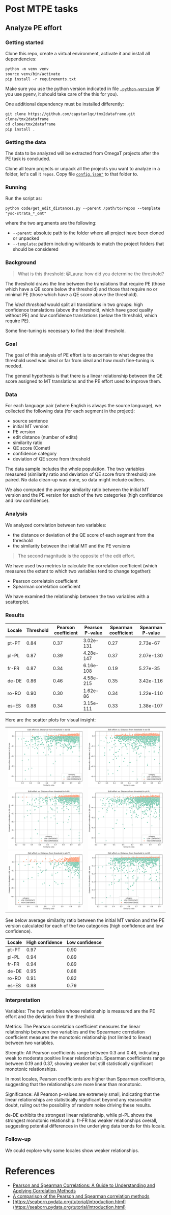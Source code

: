 # Post MTPE tasks

## Analyze PE effort

### Getting started

Clone this repo, create a virtual environment, activate it and install all dependencies:

``` 
python -m venv venv
source venv/bin/activate
pip install -r requirements.txt
```

Make sure you use the python version indicated in file [`.python-version`](.python-version) (if you use pyenv, it should take care of the this for you).

One additional dependency must be installed differently: 

```
git clone https://github.com/capstanlqc/tmx2dataframe.git clone/tmx2dataframe
cd clone/tmx2dataframe
pip install .
```

### Getting the data

The data to be analyzed will be extracted from OmegaT projects after the PE task is concluded.

Clone all team projects or unpack all the projects you want to analyze in a folder, let's call it `repos`. Copy file [`config.json"`](user/config.json) to that folder to.

### Running

Run the script as:

``` 
python code/get_edit_distances.py --parent /path/to/repos --template "ysc-strata_*_omt"
```

where the two arguments are the following: 

- `--parent`: absolute path to the folder where all project have been cloned or unpacked
- `--template`: pattern including wildcards to match the project folders that should be considered

### Background

> What is this threshold: @Laura: how did you determine the threshold? 

The threshold draws the line between the translations that require PE (those which have a QE score below the threshold) and those that require no or minimal PE (those which have a QE score above the threshold). 

The *ideal threshold* would split all translations in two groups: high confidence translations (above the threshold, which have good quality without PE) and low confidence translations (below the threshold, which require PE).

Some fine-tuning is necessary to find the ideal threshold. 

### Goal 

The goal of this analysis of PE effort is to ascertain to what degree the threshold used was ideal or far from ideal and how much fine-tuning is needed.

The general hypothesis is that there is a linear relationship between the QE score assigned to MT translations and the PE effort used to improve them.

### Data

For each language pair (where English is always the source language), we collected the following data (for each segment in the project):

- source sentence
- initial MT version
- PE version
- edit distance (number of edits)
- similarity ratio
- QE score (Comet)
- confidence category
- deviation of QE score from threshold

The data sample includes the whole population. The two variables measured (similarity ratio and deviation of QE score from threshold) are paired. No data clean-up was done, so data might include outliers. 

We also computed the average similarity ratio between the initial MT version and the PE version for each of the two categories (high confidence and low confidence).

### Analysis

We analyzed correlation between two variables: 

- the distance or deviation of the QE score of each segment from the threshold
- the similarity between the initial MT and the PE versions

> The second magnitude is the opposite of the edit effort.

We have used two metrics to calculate the correlation coefficient (which measures the extent to which two variables tend to change together):

- Pearson correlatoin coefficient
- Spearman correlation coeficient

We have examined the relationship between the two variables with a scatterplot.

### Results

| Locale | Threshold | Pearson coefficient | Pearson P-value | Spearman coefficient | Spearman P-value |
|----|----|----|----|----|----|
| pt-PT | 0.84 | 0.37 | 3.02e-131 | 0.27 | 2.73e-67 |
| pl-PL | 0.87 | 0.39 | 4.28e-147 | 0.37 | 2.07e-130 |
| fr-FR | 0.87 | 0.34 | 6.16e-108 | 0.19 | 5.27e-35 |
| de-DE | 0.86 | 0.46 | 4.58e-215 | 0.35 | 3.42e-116 |
| ro-RO | 0.90 | 0.30 | 1.62e-86 | 0.34 | 1.22e-110 |
| es-ES | 0.88 | 0.34 | 3.15e-111 | 0.33 | 1.38e-107 |

Here are the scatter plots for visual insight:

| | |
|---|---|
| ![](analysis/edit_vs_thrshld_dev_de-DE.png) | ![](analysis/edit_vs_thrshld_dev_es-ES.png) |
| ![](analysis/edit_vs_thrshld_dev_fr-FR.png) | ![](analysis/edit_vs_thrshld_dev_pl-PL.png) |
| ![](analysis/edit_vs_thrshld_dev_pt-PT.png) | ![](analysis/edit_vs_thrshld_dev_ro-RO.png) |

See below average similarity ratio between the initial MT version and the PE version calculated for each of the two categories (high confidence and low confidence).

| Locale | High confidence | Low confidence |
|-------|------|------|
| pt-PT | 0.97 | 0.90 |
| pl-PL | 0.94 | 0.89 |
| fr-FR | 0.94 | 0.89 |
| de-DE | 0.95 | 0.88 |
| ro-RO | 0.91 | 0.82 |
| es-ES | 0.88 | 0.79 |

### Interpretation

Variables: The two variables whose relationship is measured are the PE effort and the deviation from the threshold. 

Metrics: The Pearson correlation coefficient measures the linear relationship between two variables and the Spearmanc correlation coefficient measures the monotonic relationship (not limited to linear) between two variables.

Strength: All Pearson coefficients range between 0.3 and 0.46, indicating weak to moderate positive linear relationships. Spearman coefficients range between 0.19 and 0.37, showing weaker but still statistically significant monotonic relationships.

In most locales, Pearson coefficients are higher than Spearman coefficients, suggesting that the relationships are more linear than monotonic. 

Significance: All Pearson p-values are extremely small, indicating that the linear relationships are statistically significant beyond any reasonable doubt, ruling out the possibility of random noise driving these results.

de-DE exhibits the strongest linear relationship, while pl-PL shows the strongest monotonic relationship. fr-FR has weaker relationships overall, suggesting potential differences in the underlying data trends for this locale.

### Follow-up

We could explore why some locales show weaker relationships.

# References

- [Pearson and Spearman Correlations: A Guide to Understanding and Applying Correlation Methods](https://datascientest.com/en/pearson-and-spearman-correlations-a-guide-to-understanding-and-applying-correlation-methods)
- [A comparison of the Pearson and Spearman correlation methods](https://support.minitab.com/en-us/minitab/help-and-how-to/statistics/basic-statistics/supporting-topics/correlation-and-covariance/a-comparison-of-the-pearson-and-spearman-correlation-methods/)
- [https://seaborn.pydata.org/tutorial/introduction.html](https://seaborn.pydata.org/tutorial/introduction.html)
